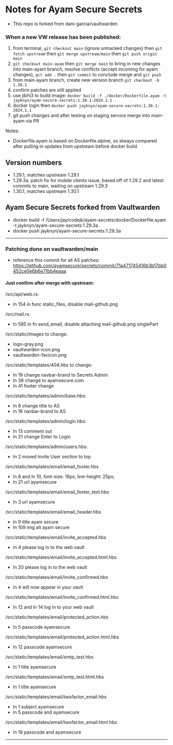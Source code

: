 # Notes for Ayam Secure Secrets

- This repo is forked from dani-garcia/vaultwarden

### When a new VW release has been published:

1. from terminal, `git checkout main` (ignore untracked changes) then `git fetch upstream` then `git merge upstream/main` then `git push origin main`
2. `git checkout main-ayam` then `git merge main` to bring in new changes into main-ayam branch, resolve conflicts (accept incoming for ayam changes), `git add .` then `git commit` to conclude merge and `git push`
3. from main-ayam branch, create new version branch `git checkout -b 1.30.1`
4. confirm patches are still applied
5. use jibhi3 to build image: `docker build -f ./docker/Dockerfile.ayam -t jayknyn/ayam-secure-secrets:1.30.1-2024.1.1 .`
6. docker login then `docker push jayknyn/ayam-secure-secrets:1.30.1-2024.1.1`
7. git push changes and after testing on staging service merge into main-ayam via PR

Notes:

- Dockerfile.ayam is based on Dockerfile.alpine, so always compared after pulling in updates from upstream before docker build

## Version numbers

- 1.29.1, matches upstream 1.29.1
- 1.29.3a, patch fix for mobile clients issue, based off of 1.29.2 and latest commits to main, waiting on upstream 1.29.3
- 1.30.1, matches upstream 1.30.1

## Ayam Secure Secrets forked from Vaultwarden

- docker build -f /Users/jay/codejk/ayam-secrets/docker/Dockerfile.ayam -t jayknyn/ayam-secure-secrets:1.29.3a .
- docker push jayknyn/ayam-secure-secrets:1.29.3a

---

### Patching done on vaultwarden/main

- reference this commit for all AS patches: https://github.com/ayamsecure/secrets/commit/71a471745416b3b17bb0452ce0e6b6e71bb4eaaa

#### Just confirm after merge with upstream:

/src/api/web.rs:

- ln 154 in func static_files, disable mail-github.png

/src/mail.rs

- ln 585 in fn send_email, disable attaching mail-github.png singlePart

/src/static/images to change:

- logo-gray.png
- vaultwarden-icon.png
- vaultwarden-favicon.png

/src/static/templates/404.hbs to change:

- ln 19 change navbar-brand to Secrets Admin
- ln 38 change to ayamsecure.com
- ln 41 footer change

/src/static/templates/admin/base.hbs:

- ln 8 change title to AS
- ln 16 navbar-brand to AS

/src/static/templates/admin/login.hbs:

- ln 13 comment out
- ln 21 change Enter to Login

/src/static/templates/admin/users.hbs:

- ln 2 moved Invite User section to top

/src/static/templates/email/email_footer.hbs

- ln 8 and ln 10, font-size: 16px; line-height: 25px;
- ln 21 url ayamsecure

/src/static/templates/email/email_footer_text.hbs

- ln 3 url ayamsecure

/src/static/templates/email/email_header.hbs

- ln 9 title ayam secure
- ln 109 img alt ayam secure

/src/static/templates/email/invite_accepted.hbs

- ln 4 please log in to the web vault

/src/static/templates/email/invite_accepted.html.hbs

- ln 20 please log in to the web vault

/src/static/templates/email/invite_confirmed.hbs

- ln 4 will now appear in your vault

/src/static/templates/email/invite_confirmed.html.hbs

- ln 12 and ln 14 log in to your web vault

/src/static/templates/email/protected_action.hbs

- ln 5 passcode ayamsecure

/src/static/templates/email/protected_action.html.hbs

- ln 12 passcode ayamsecure

/src/static/templates/email/smtp_test.hbs

- ln 1 title ayamsecure

/src/static/templates/email/smtp_test.html.hbs

- ln 1 title ayamsecure

/src/static/templates/email/twofactor_email.hbs

- ln 1 subject ayamsecure
- ln 5 passcode and ayamsecure

/src/static/templates/email/twofactor_email.html.hbs

- ln 19 passcode and ayamsecure

---
